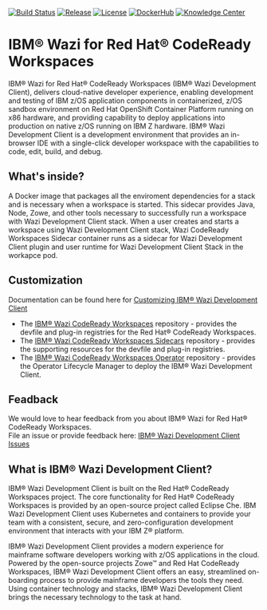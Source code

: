 [![Build Status](https://travis-ci.com/IBM/wazi-codeready-workspaces-sidecars.svg?branch=master)](https://travis-ci.com/IBM/wazi-codeready-workspaces-sidecars)
[![Release](https://img.shields.io/github/release/IBM/wazi-codeready-workspaces-sidecars.svg)](../../releases/latest)
[![License](https://img.shields.io/github/license/IBM/wazi-codeready-workspaces-sidecars)](LICENSE)
[![DockerHub](https://img.shields.io/badge/DockerHub-CodeReady-blue?color=3498db)](https://hub.docker.com/repository/docker/ibmcom/wazi-code-codeready)
[![Knowledge Center](https://img.shields.io/badge/Knowledge%20Center-blue?color=1f618d)](http://ibm.biz/ibmwazidoc)
    
# IBM&reg; Wazi for Red Hat&reg; CodeReady Workspaces

IBM&reg; Wazi for Red Hat&reg; CodeReady Workspaces (IBM&reg; Wazi Development Client), delivers cloud-native developer experience, enabling development and testing of IBM z/OS application components in containerized, z/OS sandbox environment on Red Hat OpenShift Container Platform running on x86 hardware, and providing capability to deploy applications into production on native z/OS running on IBM Z hardware. IBM&reg; Wazi Development Client is a development environment that provides an in-browser IDE with a single-click developer workspace with the capabilities to code, edit, build, and debug.  
  
## What's inside?
  
A Docker image that packages all the enviroment dependencies for a stack and is necessary when a workspace is started.
This sidecar provides Java, Node, Zowe, and other tools necessary to successfully run a workspace with Wazi Development Client stack. When a user creates and starts a workspace using Wazi Development Client stack, Wazi CodeReady Workspaces Sidecar container runs as a sidecar for Wazi Development Client plugin and user runtime for Wazi Development Client Stack in the workapce pod.
  
## Customization
  
Documentation can be found here for [Customizing IBM&reg; Wazi Development Client](https://www.ibm.com/support/knowledgecenter/SSCH39_1.0.0/com.ibm.wazi.development.codeready.doc/customize-devfile-plugin-registry.html)  
  
* The [IBM&reg; Wazi CodeReady Workspaces](https://github.com/ibm/wazi-codeready-workspaces) repository - provides the devfile and plug-in registries for the Red Hat&reg; CodeReady Workspaces.
* The [IBM&reg; Wazi CodeReady Workspaces Sidecars](https://github.com/ibm/wazi-codeready-workspaces-sidecars) repository - provides the supporting resources for the devfile and plug-in registries.
* The [IBM&reg; Wazi CodeReady Workspaces Operator](https://github.com/ibm/wazi-codeready-workspaces-operator) repository - provides the Operator Lifecycle Manager to deploy the IBM&reg; Wazi Development Client.
  
## Feadback
  
We would love to hear feedback from you about IBM&reg; Wazi for Red Hat&reg; CodeReady Workspaces.  
File an issue or provide feedback here: [IBM&reg; Wazi Development Client Issues](https://github.com/IBM/wazi-codeready-workspaces/issues)
  
## What is IBM&reg; Wazi Development Client?
IBM&reg; Wazi Development Client is built on the Red Hat&reg; CodeReady Workspaces project. The core functionality for Red Hat&reg; CodeReady Workspaces is provided by an open-source project called Eclipse Che. IBM Wazi Development Client uses Kubernetes and containers to provide your team with a consistent, secure, and zero-configuration development environment that interacts with your IBM Z&reg; platform.  
  
IBM&reg; Wazi Development Client provides a modern experience for mainframe software developers working with z/OS applications in the cloud. Powered by the open-source projects Zowe&trade; and Red Hat CodeReady Workspaces, IBM&reg; Wazi Development Client offers an easy, streamlined on-boarding process to provide mainframe developers the tools they need. Using container technology and stacks, IBM&reg; Wazi Development Client brings the necessary technology to the task at hand.
